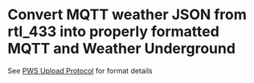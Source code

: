 # Convert MQTT weather JSON from rtl_433 into properly formatted MQTT and Weather Underground

See [PWS Upload Protocol](https://support.weather.com/s/article/PWS-Upload-Protocol?language=en_US) for format details
